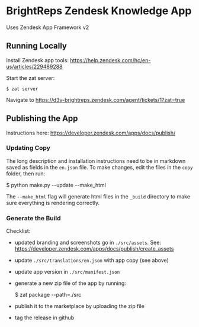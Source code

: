 # BrightReps Zendesk Knowledge App

Uses Zendesk App Framework v2

## Running Locally

Install Zendesk app tools: https://help.zendesk.com/hc/en-us/articles/229489288

Start the zat server:

    $ zat server

Navigate to https://d3v-brightreps.zendesk.com/agent/tickets/1?zat=true


## Publishing the App

Instructions here: https://developer.zendesk.com/apps/docs/publish/

### Updating Copy

The long description and installation instructions need to be in markdown saved as fields in the `en.json` file. To make changes, edit the files in the `copy` folder, then run:

  $ python make.py --update --make_html

The `--make_html` flag will generate html files in the `_build` directory to make sure everything is rendering correctly.

### Generate the Build

Checklist:

- updated branding and screenshots go in `./src/assets`. See: https://developer.zendesk.com/apps/docs/publish/create_assets
- update `./src/translations/en.json` with app copy (see above)
- update app version in `./src/manifest.json`
- generate a new zip file of the app by running:

    $ zat package --path=./src

- publish it to the marketplace by uploading the zip file
- tag the release in github